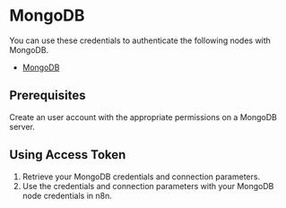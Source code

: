 # MongoDB

You can use these credentials to authenticate the following nodes with MongoDB.

- [MongoDB](/integrations/builtin/app-nodes/n8n-nodes-base.mongoDb/)

## Prerequisites

Create an user account with the appropriate permissions on a MongoDB server.

## Using Access Token

1. Retrieve your MongoDB credentials and connection parameters.
2. Use the credentials and connection parameters with your MongoDB node credentials in n8n.

